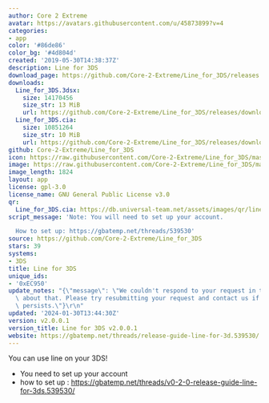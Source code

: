 ```yaml
---
author: Core 2 Extreme
avatar: https://avatars.githubusercontent.com/u/45873899?v=4
categories:
- app
color: '#86de86'
color_bg: '#4d804d'
created: '2019-05-30T14:38:37Z'
description: Line for 3DS
download_page: https://github.com/Core-2-Extreme/Line_for_3DS/releases
downloads:
  Line_for_3DS.3dsx:
    size: 14170456
    size_str: 13 MiB
    url: https://github.com/Core-2-Extreme/Line_for_3DS/releases/download/v2.0.0.1/Line_for_3DS.3dsx
  Line_for_3DS.cia:
    size: 10851264
    size_str: 10 MiB
    url: https://github.com/Core-2-Extreme/Line_for_3DS/releases/download/v2.0.0.1/Line_for_3DS.cia
github: Core-2-Extreme/Line_for_3DS
icon: https://raw.githubusercontent.com/Core-2-Extreme/Line_for_3DS/master/resource/icon.png
image: https://raw.githubusercontent.com/Core-2-Extreme/Line_for_3DS/master/resource/banner.png
image_length: 1824
layout: app
license: gpl-3.0
license_name: GNU General Public License v3.0
qr:
  Line_for_3DS.cia: https://db.universal-team.net/assets/images/qr/line_for_3ds-cia.png
script_message: 'Note: You will need to set up your account.

  How to set up: https://gbatemp.net/threads/539530'
source: https://github.com/Core-2-Extreme/Line_for_3DS
stars: 39
systems:
- 3DS
title: Line for 3DS
unique_ids:
- '0xEC950'
update_notes: "{\"message\": \"We couldn't respond to your request in time. Sorry\
  \ about that. Please try resubmitting your request and contact us if the problem\
  \ persists.\"}\r\n"
updated: '2024-01-30T13:44:30Z'
version: v2.0.0.1
version_title: Line for 3DS v2.0.0.1
website: https://gbatemp.net/threads/release-guide-line-for-3d.539530/
---
```

You can use line on your 3DS!
* You need to set up your account
* how to set up : <https://gbatemp.net/threads/v0-2-0-release-guide-line-for-3ds.539530/>